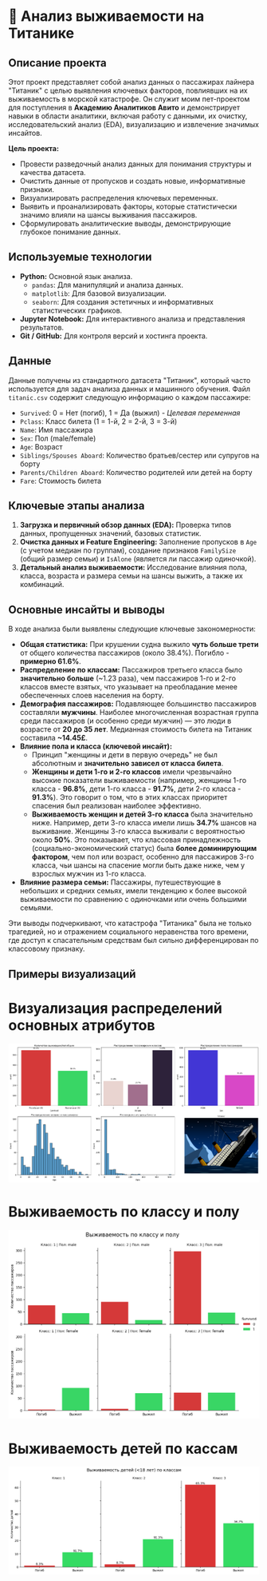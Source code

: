 # 🚢 Анализ выживаемости на Титанике

## Описание проекта

Этот проект представляет собой анализ данных о пассажирах лайнера "Титаник" с целью выявления ключевых факторов, повлиявших на их выживаемость в морской катастрофе. Он служит моим пет-проектом для поступления в **Академию Аналитиков Авито** и демонстрирует навыки в области аналитики, включая работу с данными, их очистку, исследовательский анализ (EDA), визуализацию и извлечение значимых инсайтов.

**Цель проекта:**
*   Провести разведочный анализ данных для понимания структуры и качества датасета.
*   Очистить данные от пропусков и создать новые, информативные признаки.
*   Визуализировать распределения ключевых переменных.
*   Выявить и проанализировать факторы, которые статистически значимо влияли на шансы выживания пассажиров.
*   Сформулировать аналитические выводы, демонстрирующие глубокое понимание данных.

## Используемые технологии

*   **Python:** Основной язык анализа.
    *   `pandas`: Для манипуляций и анализа данных.
    *   `matplotlib`: Для базовой визуализации.
    *   `seaborn`: Для создания эстетичных и информативных статистических графиков.
*   **Jupyter Notebook:** Для интерактивного анализа и представления результатов.
*   **Git / GitHub:** Для контроля версий и хостинга проекта.

## Данные

Данные получены из стандартного датасета "Титаник", который часто используется для задач анализа данных и машинного обучения. Файл `titanic.csv` содержит следующую информацию о каждом пассажире:

*   `Survived`: 0 = Нет (погиб), 1 = Да (выжил) - *Целевая переменная*
*   `Pclass`: Класс билета (1 = 1-й, 2 = 2-й, 3 = 3-й)
*   `Name`: Имя пассажира
*   `Sex`: Пол (male/female)
*   `Age`: Возраст
*   `Siblings/Spouses Aboard`: Количество братьев/сестер или супругов на борту
*   `Parents/Children Aboard`: Количество родителей или детей на борту
*   `Fare`: Стоимость билета

## Ключевые этапы анализа

1.  **Загрузка и первичный обзор данных (EDA):** Проверка типов данных, пропущенных значений, базовых статистик.
2.  **Очистка данных и Feature Engineering:** Заполнение пропусков в `Age` (с учетом медиан по группам), создание признаков `FamilySize` (общий размер семьи) и `IsAlone` (является ли пассажир одиночкой).
3.  **Детальный анализ выживаемости:** Исследование влияния пола, класса, возраста и размера семьи на шансы выжить, а также их комбинаций.

## Основные инсайты и выводы

В ходе анализа были выявлены следующие ключевые закономерности:

*   **Общая статистика:** При крушении судна выжило **чуть больше трети** от общего количества пассажиров (около 38.4%). Погибло - **примерно 61.6%**.
*   **Распределение по классам:** Пассажиров третьего класса было **значительно больше** (~1.23 раза), чем пассажиров 1-го и 2-го классов вместе взятых, что указывает на преобладание менее обеспеченных слоев населения на борту.
*   **Демография пассажиров:** Подавляющее большинство пассажиров составляли **мужчины**. Наиболее многочисленная возрастная группа среди пассажиров (и особенно среди мужчин) — это люди в возрасте от **20 до 35 лет**. Медианная стоимость билета на Титаник составила **~14.45£**.
*   **Влияние пола и класса (ключевой инсайт):**
    *   Принцип "женщины и дети в первую очередь" не был абсолютным и **значительно зависел от класса билета**.
    *   **Женщины и дети 1-го и 2-го классов** имели чрезвычайно высокие показатели выживаемости (например, женщины 1-го класса - **96.8%**, дети 1-го класса - **91.7%**, дети 2-го класса - **91.3%**). Это говорит о том, что в этих классах приоритет спасения был реализован наиболее эффективно.
    *   **Выживаемость женщин и детей 3-го класса** была значительно ниже. Например, дети 3-го класса имели лишь **34.7%** шансов на выживание. Женщины 3-го класса выживали с вероятностью около **50%**. Это показывает, что классовая принадлежность (социально-экономический статус) была **более доминирующим фактором**, чем пол или возраст, особенно для пассажиров 3-го класса, чьи шансы на спасение могли быть даже ниже, чем у взрослых мужчин из 1-го класса.
*   **Влияние размера семьи:** Пассажиры, путешествующие в небольших и средних семьях, имели тенденцию к более высокой выживаемости по сравнению с одиночками или очень большими семьями.

Эти выводы подчеркивают, что катастрофа "Титаника" была не только трагедией, но и отражением социального неравенства того времени, где доступ к спасательным средствам был сильно дифференцирован по классовому признаку.

## Примеры визуализаций

# Визуализация распределений основных атрибутов
![Визуализация распределений основных атрибутов](graphics/dist_visualization.png)

# Выживаемость по классу и полу
![Выживаемость по классу и полу](graphics/survival_pclass_sex_gist.png)

# Выживаемость детей по кассам
![Выживаемость детей по кассам](graphics/child_survival_gist.png)

